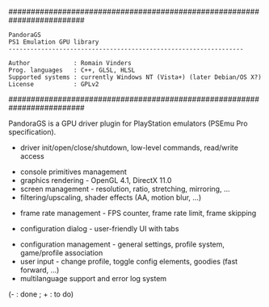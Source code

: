 #########################################################################

    PandoraGS
    PS1 Emulation GPU library
    -----------------------------------------------------------------
    
    Author            : Romain Vinders
    Prog. languages   : C++, GLSL, HLSL
    Supported systems : currently Windows NT (Vista+) (later Debian/OS X?)
    License           : GPLv2

#########################################################################

PandoraGS is a GPU driver plugin for PlayStation emulators (PSEmu Pro specification).

- driver init/open/close/shutdown, low-level commands, read/write access
+ console primitives management
+ graphics rendering - OpenGL 4.1, DirectX 11.0
+ screen management - resolution, ratio, stretching, mirroring, ...
+ filtering/upscaling, shader effects (AA, motion blur, ...)
- frame rate management - FPS counter, frame rate limit, frame skipping
+ configuration dialog - user-friendly UI with tabs
- configuration management - general settings, profile system, game/profile association
- user input - change profile, toggle config elements, goodies (fast forward, ...)
- multilanguage support and error log system

(- : done ; + : to do)

